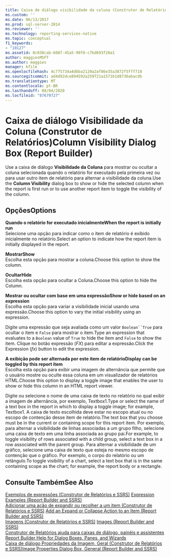 ```yaml
---
title: Caixa de diálogo visibilidade da coluna (Construtor de Relatórios) | Microsoft Docs
ms.custom: ''
ms.date: 06/13/2017
ms.prod: sql-server-2014
ms.reviewer: ''
ms.technology: reporting-services-native
ms.topic: conceptual
f1_keywords:
- "10127"
ms.assetid: 0c030cab-6087-45a5-99f0-c7bd693f20a1
author: maggiesMSFT
ms.author: maggies
manager: kfile
ms.openlocfilehash: 4c775734a4dbba2120a2af86e35a3872f5fff718
ms.sourcegitcommit: ad4d92dce894592a259721a1571b1d8736abacdb
ms.translationtype: MT
ms.contentlocale: pt-BR
ms.lasthandoff: 08/04/2020
ms.locfileid: "87679727"
---
```

# <a name="column-visibility-dialog-box-report-builder"></a><span data-ttu-id="97a0a-102">Caixa de diálogo Visibilidade da Coluna (Construtor de Relatórios)</span><span class="sxs-lookup"><span data-stu-id="97a0a-102">Column Visibility Dialog Box (Report Builder)</span></span>
  <span data-ttu-id="97a0a-103">Use a caixa de diálogo **Visibilidade da Coluna** para mostrar ou ocultar a coluna selecionada quando o relatório for executado pela primeira vez ou para usar outro item de relatório para alternar a visibilidade da coluna.</span><span class="sxs-lookup"><span data-stu-id="97a0a-103">Use the **Column Visibility** dialog box to show or hide the selected column when the report is first run or to use another report item to toggle the visibility of the column.</span></span>  
  
## <a name="options"></a><span data-ttu-id="97a0a-104">Opções</span><span class="sxs-lookup"><span data-stu-id="97a0a-104">Options</span></span>  
 <span data-ttu-id="97a0a-105">**Quando o relatório for executado inicialmente**</span><span class="sxs-lookup"><span data-stu-id="97a0a-105">**When the report is initially run**</span></span>  
 <span data-ttu-id="97a0a-106">Selecione uma opção para indicar como o item de relatório é exibido inicialmente no relatório.</span><span class="sxs-lookup"><span data-stu-id="97a0a-106">Select an option to indicate how the report item is initially displayed in the report.</span></span>  
  
 <span data-ttu-id="97a0a-107">**Mostrar**</span><span class="sxs-lookup"><span data-stu-id="97a0a-107">**Show**</span></span>  
 <span data-ttu-id="97a0a-108">Escolha esta opção para mostrar a coluna.</span><span class="sxs-lookup"><span data-stu-id="97a0a-108">Choose this option to show the column.</span></span>  
  
 <span data-ttu-id="97a0a-109">**Ocultar**</span><span class="sxs-lookup"><span data-stu-id="97a0a-109">**Hide**</span></span>  
 <span data-ttu-id="97a0a-110">Escolha esta opção para ocultar a Coluna.</span><span class="sxs-lookup"><span data-stu-id="97a0a-110">Choose this option to hide the Column.</span></span>  
  
 <span data-ttu-id="97a0a-111">**Mostrar ou ocultar com base em uma expressão**</span><span class="sxs-lookup"><span data-stu-id="97a0a-111">**Show or hide based on an expression**</span></span>  
 <span data-ttu-id="97a0a-112">Escolha esta opção para variar a visibilidade inicial usando uma expressão.</span><span class="sxs-lookup"><span data-stu-id="97a0a-112">Choose this option to vary the initial visibility using an expression.</span></span>  
  
 <span data-ttu-id="97a0a-113">Digite uma expressão que seja avaliada como um valor `Boolean``True` para ocultar o item e `False` para mostrar o item.</span><span class="sxs-lookup"><span data-stu-id="97a0a-113">Type an expression that evaluates to a `Boolean` value of `True` to hide the item and `False` to show the item.</span></span> <span data-ttu-id="97a0a-114">Clique no botão expressão (*FX*) para editar a expressão.</span><span class="sxs-lookup"><span data-stu-id="97a0a-114">Click the Expression (*fx*) button to edit the expression.</span></span>  
  
 <span data-ttu-id="97a0a-115">**A exibição pode ser alternada por este item de relatório**</span><span class="sxs-lookup"><span data-stu-id="97a0a-115">**Display can be toggled by this report item**</span></span>  
 <span data-ttu-id="97a0a-116">Escolha esta opção para exibir uma imagem de alternância que permite que o usuário mostre ou oculte essa coluna em um visualizador de relatórios HTML.</span><span class="sxs-lookup"><span data-stu-id="97a0a-116">Choose this option to display a toggle image that enables the user to show or hide this column in an HTML report viewer.</span></span>  
  
 <span data-ttu-id="97a0a-117">Digite ou selecione o nome de uma caixa de texto no relatório no qual exibir a imagem de alternância, por exemplo, Textbox1.</span><span class="sxs-lookup"><span data-stu-id="97a0a-117">Type or select the name of a text box in the report in which to display a toggle image; for example, Textbox1.</span></span> <span data-ttu-id="97a0a-118">A caixa de texto escolhida deve estar no escopo atual ou no escopo de contenção desse item de relatório.</span><span class="sxs-lookup"><span data-stu-id="97a0a-118">The text box that you choose must be in the current or containing scope for this report item.</span></span> <span data-ttu-id="97a0a-119">Por exemplo, para alternar a visibilidade de linhas associadas a um grupo filho, selecione uma caixa de texto em uma linha associada ao grupo pai.</span><span class="sxs-lookup"><span data-stu-id="97a0a-119">For example, to toggle visibility of rows associated with a child group, select a text box in a row associated with the parent group.</span></span> <span data-ttu-id="97a0a-120">Para alternar a visibilidade de um gráfico, selecione uma caixa de texto que esteja no mesmo escopo de contenção que o gráfico. Por exemplo, o corpo do relatório ou um retângulo.</span><span class="sxs-lookup"><span data-stu-id="97a0a-120">To toggle visibility of a chart, select a text box that is in the same containing scope as the chart; for example, the report body or a rectangle.</span></span>  
  
## <a name="see-also"></a><span data-ttu-id="97a0a-121">Consulte Também</span><span class="sxs-lookup"><span data-stu-id="97a0a-121">See Also</span></span>  
 <span data-ttu-id="97a0a-122">[Exemplos de expressões &#40;Construtor de Relatórios e SSRS&#41;](report-design/expression-examples-report-builder-and-ssrs.md) </span><span class="sxs-lookup"><span data-stu-id="97a0a-122">[Expression Examples &#40;Report Builder and SSRS&#41;](report-design/expression-examples-report-builder-and-ssrs.md) </span></span>  
 <span data-ttu-id="97a0a-123">[Adicionar uma ação de expandir ou recolher a um item &#40;Construtor de Relatórios e SSRS&#41;](report-design/add-an-expand-or-collapse-action-to-an-item-report-builder-and-ssrs.md) </span><span class="sxs-lookup"><span data-stu-id="97a0a-123">[Add an Expand or Collapse Action to an Item &#40;Report Builder and SSRS&#41;](report-design/add-an-expand-or-collapse-action-to-an-item-report-builder-and-ssrs.md) </span></span>  
 <span data-ttu-id="97a0a-124">[Imagens &#40;Construtor de Relatórios e SSRS&#41;](report-design/images-report-builder-and-ssrs.md) </span><span class="sxs-lookup"><span data-stu-id="97a0a-124">[Images &#40;Report Builder and SSRS&#41;](report-design/images-report-builder-and-ssrs.md) </span></span>  
 <span data-ttu-id="97a0a-125">[Construtor de Relatórios ajuda para caixas de diálogo, painéis e assistentes](../../2014/reporting-services/report-builder-help-for-dialog-boxes-panes-and-wizards.md) </span><span class="sxs-lookup"><span data-stu-id="97a0a-125">[Report Builder Help for Dialog Boxes, Panes, and Wizards](../../2014/reporting-services/report-builder-help-for-dialog-boxes-panes-and-wizards.md) </span></span>  
 [<span data-ttu-id="97a0a-126">Caixa de diálogo Propriedades da Imagem, Geral &#40;Construtor de Relatórios e SSRS&#41;</span><span class="sxs-lookup"><span data-stu-id="97a0a-126">Image Properties Dialog Box, General &#40;Report Builder and SSRS&#41;</span></span>](../../2014/reporting-services/image-properties-dialog-box-general-report-builder-and-ssrs.md)  
  
  
